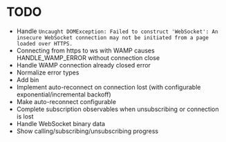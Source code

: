# TODO

* Handle `Uncaught DOMException: Failed to construct 'WebSocket': An insecure WebSocket connection may not be initiated from a page loaded over HTTPS.`
* Connecting from https to ws with WAMP causes HANDLE_WAMP_ERROR without connection close
* Handle WAMP connection already closed error
* Normalize error types
* Add bin
* Implement auto-reconnect on connection lost (with configurable exponential/incremental backoff)
* Make auto-reconnect configurable
* Complete subscription observables when unsubscribing or connection is lost
* Handle WebSocket binary data
* Show calling/subscribing/unsubscribing progress